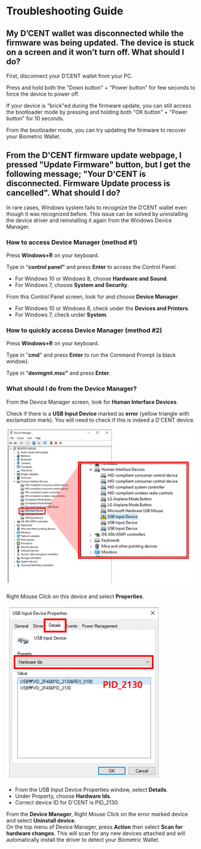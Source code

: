 # Troubleshooting Guide

## My D’CENT wallet was disconnected while the firmware was being updated. The device is stuck on a screen and it won’t turn off. What should I do?

First, disconnect your D’CENT wallet from your PC. 

Press and hold both the "Down button" + "Power button" for few seconds to force the device to power off.  
  
If your device is "brick"ed during the firmware update, you can still access the bootloader mode by pressing and holding both "OK button" + "Power button" for 10 seconds. 

From the bootloader mode, you can try updating the firmware to recover your Biometric Wallet.

## From the D'CENT firmware update webpage, I pressed "Update Firmware" button, but I get the following message; "Your D'CENT is disconnected. Firmware Update process is cancelled". What should I do?

In rare cases, Windows system fails to recognize the D’CENT wallet even though it was recognized before. This issue can be solved by uninstalling the device driver and reinstalling it again from the Windows Device Manager.

### How to access Device Manager \(method \#1\)

Press **Windows+R** on your keyboard.

Type in "**control panel"** and press **Enter** to access the Control Panel. 

* For Windows 10 or Windows 8, choose **Hardware and Sound**.
* For Windows 7, choose **System and Security**.

From this Control Panel screen, look for and choose **Device Manager**.

* For Windows 10 or Windows 8, check under the **Devices and Printers**.
* For Windows 7, check under **System**.

### How to quickly access Device Manager \(method \#2\)

Press **Windows+R** on your keyboard.

Type in "**cmd**" and press **Enter** to run the Command Prompt \(a black window\).

Type in "**devmgmt.msc"** and press **Enter**.

### What should I do from the Device Manager?

From the Device Manager screen, look for **Human Interface Devices**.

Check if there is a **USB Input Device** marked as **error** \(yellow triangle with exclamation mark\). You will need to check if this is indeed a D'CENT device.

![](../../.gitbook/assets/image%20%28140%29.png)

Right Mouse Click on this device and select **Properties**.

![](../../.gitbook/assets/image%20%2838%29.png)

* From the USB Input Device Properties window, select **Details**.
* Under Property, choose **Hardware Ids**.
* Correct device ID for D'CENT is PID\_2130.

From the **Device Manager**, Right Mouse Click on the error marked device and select **Uninstall device**.  
On the top menu of Device Manager, press **Action** then select **Scan for hardware changes**. This will scan for any new devices attached and will automatically install the driver to detect your Biometric Wallet.

